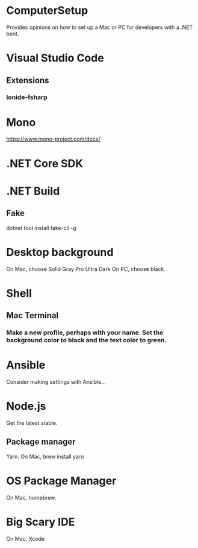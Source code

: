 # ComputerSetup
Provides opinions on how to set up a Mac or PC for developers with a .NET bent.

# Visual Studio Code
## Extensions
### Ionide-fsharp

# Mono
https://www.mono-project.com/docs/

# .NET Core SDK

# .NET Build
## Fake
dotnet tool install fake-cli -g

# Desktop background
On Mac, choose Solid Gray Pro Ultra Dark
On PC, choose black.

# Shell
## Mac Terminal
### Make a new profile, perhaps with your name. Set the background color to black and the text color to green.

# Ansible
Consider making settings with Ansible...

# Node.js
Get the latest stable. 

## Package manager
Yarn. 
On Mac, brew install yarn

# OS Package Manager
On Mac, homebrew. 

# Big Scary IDE
On Mac, Xcode
